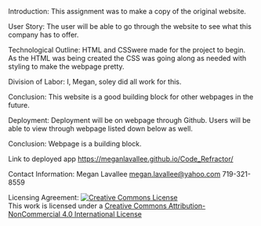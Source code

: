Introduction:
This assignment was to make a copy of the original website.   

User Story:
The user will be able to go through the website to see what this company has to offer. 

Technological Outline:
HTML and CSSwere made for the project to begin.  As the HTML was being created the CSS was going along as needed with styling to make the webpage pretty.  

Division of Labor:
I, Megan, soley did all work for this.  

Conclusion:
This website is a good building block for other webpages in the future. 

Deployment:
Deployment will be on webpage through Github. Users will be able to view through webpage listed down below as well. 

Conclusion:
Webpage is a building block. 


Link to deployed app
https://meganlavallee.github.io/Code_Refractor/

Contact Information: 
Megan Lavallee
megan.lavallee@yahoo.com
719-321-8559

Licensing Agreement:
<a rel="license" href="http://creativecommons.org/licenses/by-nc/4.0/"><img alt="Creative Commons License" style="border-width:0" src="https://i.creativecommons.org/l/by-nc/4.0/88x31.png" /></a><br />This work is licensed under a <a rel="license" href="http://creativecommons.org/licenses/by-nc/4.0/">Creative Commons Attribution-NonCommercial 4.0 International License</a>